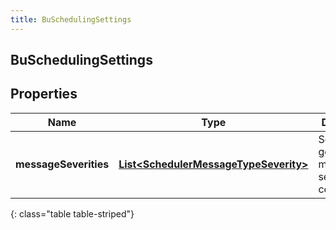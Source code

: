 ```yaml
---
title: BuSchedulingSettings
---
```

## BuSchedulingSettings


## Properties

| Name | Type | Description | Notes |
| ------------ | ------------- | ------------- | ------------- |
| **messageSeverities** | <!----><!---->[**List&lt;SchedulerMessageTypeSeverity&gt;**](SchedulerMessageTypeSeverity.html)<!----> | Schedule generation message severity configuration |  [optional] |
{: class="table table-striped"}



